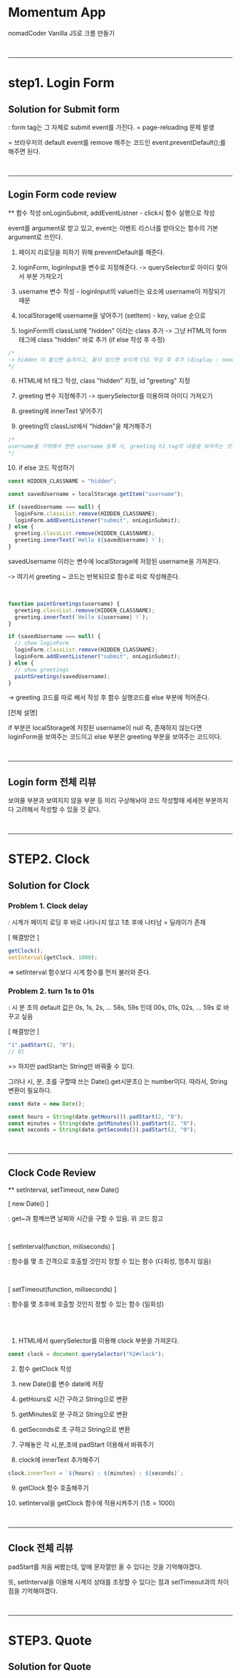 # Momentum App

nomadCoder Vanilla JS로 크롬 만들기

<br>

---

# step1. Login Form

## Solution for Submit form

: form tag는 그 자체로 submit event를 가진다. = page-reloading 문제 발생

= 브라우저의 default event를 remove 해주는 코드인 event.preventDefault();를 해주면 된다.

<br>

---

## Login Form code review

\*\* 함수 작성 onLoginSubmit, addEventListner - click시 함수 실행으로 작성

event를 argument로 받고 있고, event는 이벤트 리스너를 받아오는 함수의 기본 argument로 쓰인다.

1. 페이지 리로딩을 피하기 위해 preventDefault를 해준다.

2. loginForm, loginInput을 변수로 지정해준다.
   -> querySelector로 아이디 찾아서 부분 가져오기

3. username 변수 작성 - loginInput의 value라는 요소에 username이 저장되기 때문

4. localStorage에 username을 넣어주기 (setItem) - key, value 순으로

5. loginForm의 classList에 "hidden" 이라는 class 추가
   -> 그냥 HTML의 form 태그에 class "hidden" 바로 추가 (if else 작성 후 수정)

```js
/*
-> hidden 이 붙으면 숨겨지고, 붙지 않으면 보이게 CSS 작성 후 추가 (display : none)
*/
```

6. HTML에 h1 태그 작성, class "hidden" 지정, id "greeting" 지정

7. greeting 변수 지정해주기
   -> querySelector를 이용하여 아이디 가져오기

8. greeting에 innerText 넣어주기

9. greeting의 classList에서 "hidden"을 제거해주기

```js
/*
username을 기억해서 한번 username 등록 시, greeting h1 tag의 내용을 보여주는 것이 목표 -> 나와야 함
*/
```

10. if else 코드 작성하기

```js
const HIDDEN_CLASSNAME = "hidden";

const savedUsername = localStorage.getItem("username");

if (savedUsername === null) {
  loginForm.classList.remove(HIDDEN_CLASSNAME);
  loginForm.addEventListener("submit", onLoginSubmit);
} else {
  greeting.classList.remove(HIDDEN_CLASSNAME);
  greeting.innerText(`Hello ${savedUsername} !`);
}
```

savedUsername 이라는 변수에 localStorage에 저장된 username을 가져온다.

-> 여기서 greeting ~ 코드는 반복되므로 함수로 따로 작성해준다.

<br>

```js
function paintGreetings(username) {
  greeting.classList.remove(HIDDEN_CLASSNAME);
  greeting.innerText(`Hello ${username} !`);
}

if (savedUsername === null) {
  // show loginForm
  loginForm.classList.remove(HIDDEN_CLASSNAME);
  loginForm.addEventListener("submit", onLoginSubmit);
} else {
  // show greetings
  paintGreetings(savedUsername);
}
```

-> greeting 코드를 따로 배서 작성 후 함수 실행코드를 else 부분에 적어준다.

[전체 설명]

if 부분은 localStorage에 저장된 username이 null 즉, 존재하지 않는다면 loginForm을 보여주는 코드이고 else 부분은 greeting 부분을 보여주는 코드이다.

<br>

---

## Login form 전체 리뷰

보여줄 부분과 보여지지 않을 부분 등 미리 구상해놔야 코드 작성할때 세세한 부분까지 다 고려해서 작성할 수 있을 것 같다.

<br>

---

# STEP2. Clock

## Solution for Clock

### Problem 1. Clock delay

: 시계가 페이지 로딩 후 바로 나타나지 않고 1초 후에 나타남 = 딜레이가 존재

[ 해결방안 ]

```js
getClock();
setInterval(getClock, 1000);
```

=> setInterval 함수보다 시계 함수를 먼저 불러와 준다.

### Problem 2. turn 1s to 01s

: 시 분 초의 default 값은 0s, 1s, 2s, ... 58s, 59s 인데 00s, 01s, 02s, ... 59s 로 바꾸고 싶음

[ 해결방안 ]

```js
"1".padStart(2, "0");
// 01
```

=> 하지만 padStart는 String만 바꿔줄 수 있다.

그러나 시, 분, 초를 구할때 쓰는 Date().get시분초() 는 number이다. 따라서, String 변환이 필요하다.

```js
const date = new Date();

const hours = String(date.getHours()).padStart(2, "0");
const minutes = String(date.getMinutes()).padStart(2, "0");
const seconds = String(date.getSeconds()).padStart(2, "0");
```

<br>

---

## Clock Code Review

\*\* setInterval, setTimeout, new Date()

[ new Date() ]

: get~과 함꼐쓰면 날짜와 시간을 구할 수 있음. 위 코드 참고

<br>

[ setInterval(function, miliseconds) ]

: 함수를 몇 초 간격으로 호출할 것인지 정할 수 있는 함수 (다회성, 멈추지 않음)

<br>

[ setTimeout(function, miliseconds) ]

: 함수를 몇 초후에 호출할 것인지 정할 수 있는 함수 (일회성)

<br>
<br>

1. HTML에서 querySelector를 이용해 clock 부분을 가져온다.

```js
const clock = document.querySelector("h2#clock");
```

2. 함수 getClock 작성

3. new Date()를 변수 date에 저장

4. getHours로 시간 구하고 String으로 변환

5. getMinutes로 분 구하고 String으로 변환

6. getSeconds로 초 구하고 String으로 변환

7. 구해놓은 각 시,분,초에 padStart 이용해서 바꿔주기

8. clock에 innerText 추가해주기

```js
clock.innerText = `${hours} : ${minutes} : ${seconds}`;
```

9. getClock 함수 호출해주기

10. setInterval을 getClock 함수에 적용시켜주기 (1초 = 1000)

<br>

---

## Clock 전체 리뷰

padStart를 처음 써봤는데, 앞에 문자열만 올 수 있다는 것을 기억해야겠다.

또, setInterval을 이용해 시계의 상태를 조정할 수 있다는 점과 setTimeout과의 차이점을 기억해야겠다.

<br>

---

# STEP3. Quote

## Solution for Quote
